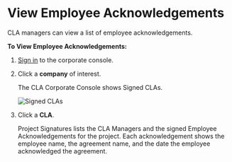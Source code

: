 # View Employee Acknowledgements

CLA managers can view a list of employee acknowledgements.

**To View Employee Acknowledgements:**

1. ​[Sign in](sign-in-to-the-easycla-corporate-console.md) to the corporate console.
2.  Click a **company** of interest.

    The CLA Corporate Console shows Signed CLAs.

    ​![Signed CLAs](broken-reference)​
3.  Click a **CLA**.

    Project Signatures lists the CLA Managers and the signed Employee Acknowledgements for the project. Each acknowledgement shows the employee name, the agreement name, and the date the employee acknowledged the agreement.
